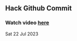 
 ## Hack Github Commit 
 ### Watch video <a href="https://www.youtube.com">here</a> 
 Sat 22 Jul 2023 
